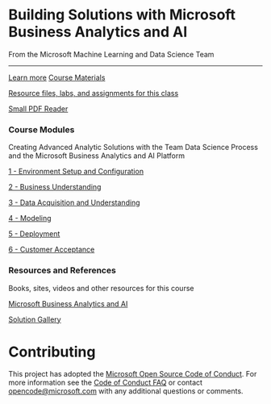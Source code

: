 <!DOCTYPE html>
<html lang="en">
<head>
<!-- Required meta tags always come first -->
<meta charset="utf-8">
<meta name="viewport" content="width=device-width, initial-scale=1, shrink-to-fit=no">
<meta http-equiv="x-ua-compatible" content="ie=edge">
<!-- Bootstrap CSS -->
<link rel="stylesheet" href="https://maxcdn.bootstrapcdn.com/bootstrap/4.0.0-alpha.5/css/bootstrap.min.css" integrity="sha384-AysaV+vQoT3kOAXZkl02PThvDr8HYKPZhNT5h/CXfBThSRXQ6jW5DO2ekP5ViFdi" crossorigin="anonymous">
</head>
<body>
<div class="jumbotron">
<h1 class="display-3">Building Solutions with Microsoft Business Analytics and AI </h1>
<p class="lead">From the Microsoft Machine Learning and Data Science Team</p>
<hr class="my-2">
<p class="lead">
<a class="btn btn-primary" href="http://learnanalytics.microsoft.com/home/index" role="button" target="_blank">Learn more</a>
<a class="btn btn-primary" data-toggle="collapse" href="#collapseExample" aria-expanded="false" aria-controls="collapseExample">
Course Materials
</a>
</p>
<div class="collapse" id="collapseExample">
<div class="card card-block">
<p><a href="Resources/Resources.zip" target="_blank">Resource files, labs, and assignments for this class</a></p>
<p><a href="http://www.sumatrapdfreader.org/dl/SumatraPDF-3.1.2-64.zip" target="_blank">Small PDF Reader</a></p>
</div>
</div>
</div>
<div class="container">
<div class="row">
<div class="col-sm-4">
<div class="card card-block">
<h3 class="card-title">Course Modules</h3>
<p class="card-text">Creating Advanced Analytic Solutions with the Team Data Science Process and the Microsoft Business Analytics and AI Platform</p>
<p><a href="Modules/BuildingSolutionsWithCIS-1-Setup.pdf" target="_blank" class="card-link">1 - Environment Setup and Configuration</a></p>
<p><a href="Modules/BuildingSolutionsWithCIS-2-BusinessUnderstanding.pdf" target="_blank" class="card-link">2 - Business Understanding</a></p>
<p><a href="Modules/BuildingSolutionsWithCIS-3-DataAcquisitionAndUnderstanding.pdf" target="_blank" class="card-link">3 - Data Acquisition and Understanding</a></p>
<p><a href="Modules/BuildingSolutionsWithCIS-4-Modeling.pdf" target="_blank" class="card-link">4 - Modeling</a></p>
<p><a href="Modules/BuildingSolutionsWithCIS-5-Deployment.pdf" target="_blank" class="card-link">5 - Deployment</a></p>
<p><a href="Modules/BuildingSolutionsWithCIS-6-CustomerAcceptance.pdf" target="_blank" class="card-link">6 - Customer Acceptance</a></p>
</div>
</div>
<div class="row">
<div class="col-sm-4">
<div class="card card-block">
<h3 class="card-title">Resources and References</h3>
<p class="card-text">Books, sites, videos and other resources for this course</p>
<p><a href="https://www.microsoft.com/en-us/cloud-platform/cortana-intelligence-suite" target="_blank" class="card-link">Microsoft Business Analytics and AI</a></p>
<p><a href="https://gallery.cortanaintelligence.com/solutions" target="_blank" class="card-link">Solution Gallery</a></p>
</div>
</div>
</div>
</div>
</div>

# Contributing

This project has adopted the [Microsoft Open Source Code of Conduct](https://opensource.microsoft.com/codeofconduct/). For more information see the [Code of Conduct FAQ](https://opensource.microsoft.com/codeofconduct/faq/) or contact [opencode@microsoft.com](mailto:opencode@microsoft.com) with any additional questions or comments.
